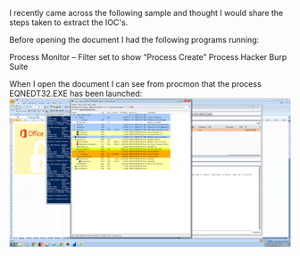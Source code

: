 I recently came across the following sample and thought I would share the steps taken to extract the IOC's.

Before opening the document I had the following programs running:

Process Monitor – Filter set to show “Process Create”
Process Hacker
Burp Suite

When I open the document I can see from procmon that the process EQNEDT32.EXE has been launched:
![Procmon](/images//remcos/process.png)
